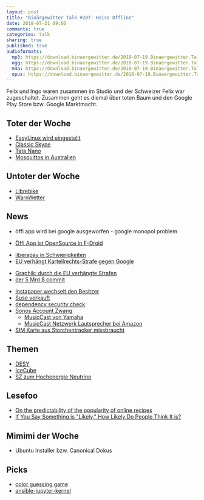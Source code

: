 ```yaml
---
layout: post
title: "Binärgewitter Talk #207: Heise Offline"
date: 2018-07-21 09:00
comments: true
categories: talk
sharing: true
published: true
audioformats:
  mp3: https://download.binaergewitter.de/2018-07-19.Binaergewitter.Talk.207.mp3
  ogg: https://download.binaergewitter.de/2018-07-19.Binaergewitter.Talk.207.ogg
  m4a: https://download.binaergewitter.de/2018-07-19.Binaergewitter.Talk.207.m4a
  opus: https://download.binaergewitter.de/2018-07-19.Binaergewitter.Talk.207.opus
---
```

Felix und Ingo waren zusammen im Studio und der Schweizer Felix war zugeschaltet. Zusammen geht es diemal über toten Baum und den Google Play Store bzw. Google
Marktmacht.

## Toter der Woche
- [EasyLinux wird eingestellt](http://www.pro-linux.de/news/1/26097/zeitschrift-easylinux-wird-eingestellt.html)
- [Classic Skype](https://www.heise.de/newsticker/meldung/Microsoft-veroeffentlicht-Skype-8-0-fuer-den-Desktop-4111796.html)
- [Tata Nano](https://tech.slashdot.org/story/18/07/11/2154239/rip-tata-nano-the-worlds-cheapest-car)
- [ Mosquittos in Australien](https://news.slashdot.org/story/18/07/14/010217/australian-experiment-wipes-out-over-80-of-disease-carrying-mosquitoes)


## Untoter der Woche
- [Librebike](https://www.heise.de/newsticker/meldung/LibreBike-Aufruf-zur-Befreiung-der-Obikes-4109065.html)
- [WarnWetter](https://www.heise.de/newsticker/meldung/Wetter-App-WarnWetter-verstoesst-nicht-gegen-das-Wettbewerbsrecht-4111431.html)


## News
- öffi app wird bei google ausgeworfen - google monopol problem
 * [Öffi App ist OpenSource in F-Droid](https://www.heise.de/newsticker/meldung/Oeffi-wird-Open-Source-und-landet-auf-F-Droid-4112915.html)
- [liberapay in Schwierigkeiten](https://medium.com/liberapay-blog/liberapay-is-in-trouble-b58b40714d82)
- [EU verhängt Kartellrechts-Strafe gegen Google](
https://www.heise.de/newsticker/meldung/4-3-Milliarden-Euro-EU-Kommission-verhaengt-Rekordstrafe-gegen-Google-4113754.html)
 * [Graphik: durch die EU verhängte Strafen](https://de.statista.com/infografik/10029/strafen-fuer-wettbewerbsverstoesse-in-der-eu/)
 * [der 5 Mrd $ commit](https://android.googlesource.com/platform/packages/apps/GlobalSearch/+/592150ac00086400415afe936d96f04d3be3ba0c)
- [Instapaper wechselt den Besitzer](http://blog.instapaper.com/post/175953870856)
- [Suse verkauft](https://tech.slashdot.org/story/18/07/02/2134226/suse-linux-sold-for-25-billion)
- [dependency security check](https://blog.github.com/2018-07-12-security-vulnerability-alerts-for-python/)
- [Sonos Account Zwang](https://www.heise.de/mac-and-i/meldung/Sonos-veraergert-Nutzer-mit-Account-Zwang-4111267.html)
  * [MusicCast von Yamaha](https://usa.yamaha.com/products/contents/audio_visual/musiccast/index.html)
  * [MusicCast Netzwerk Lautsprecher bei Amazon](https://amzn.to/2JM9Tw2)
- [SIM Karte aus Storchentracker missbraucht](https://www.theregister.co.uk/2018/07/03/stork_mobile_theft/)

## Themen

- [DESY](https://www.desy.de/)
- [IceCube](https://de.wikipedia.org/wiki/IceCube)
- [SZ zum Hochenergie Neutrino](https://www.sueddeutsche.de/wissen/astronomie-physiker-spueren-extreme-energiequelle-im-all-auf-1.4051341)

## Lesefoo
- [On the predictability of the popularity of online recipes](https://epjdatascience.springeropen.com/articles/10.1140/epjds/s13688-018-0149-5)
- [If You Say Something is "Likely," How Likely Do People Think It is?](https://hbr.org/2018/07/if-you-say-something-is-likely-how-likely-do-people-think-it-is)

## Mimimi der Woche
- Ubuntu Installer bzw. Canonical Dokus

## Picks
- [color guessing game](https://color-guessing-game.glitch.me/)
- [ansible-jupyter-kernel](https://github.com/ansible/ansible-jupyter-kernel)
